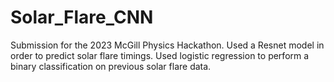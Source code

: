 # Solar_Flare_CNN

Submission for the 2023 McGill Physics Hackathon. Used a Resnet model in order to predict solar flare timings. Used logistic regression to perform a binary classification on previous solar flare data.
